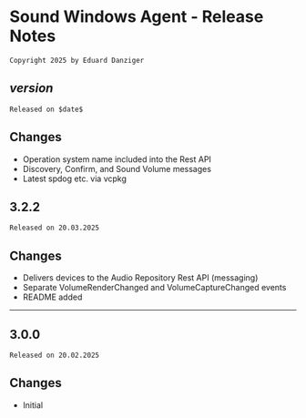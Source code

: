 ﻿Sound Windows Agent - Release Notes 
=====================================
~~~
Copyright 2025 by Eduard Danziger
~~~

$version$
--------
~~~
Released on $date$
~~~

## Changes
- Operation system name included into the Rest API
- Discovery, Confirm, and Sound Volume messages
- Latest spdog etc. via vcpkg


3.2.2
--------
~~~
Released on 20.03.2025
~~~

## Changes
- Delivers devices to the Audio Repository Rest API (messaging)
- Separate VolumeRenderChanged and VolumeCaptureChanged events
- README added
--------

3.0.0
--------
~~~
Released on 20.02.2025
~~~

## Changes
- Initial
